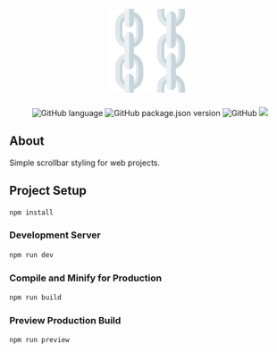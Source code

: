 <h1 align="center">
  <br>
  <a href="https://scrollchain.vercel.app"><img src="public/logo.png" alt="scrollchain" width="150"></a>
  <br>
</h1>

<p align="center">
  <img alt="GitHub language" src="https://img.shields.io/github/languages/top/Justinkarso/scrollbar">
  <img alt="GitHub package.json version" src="https://img.shields.io/github/package-json/v/Justinkarso/scrollbar">
  <img alt="GitHub" src="https://img.shields.io/github/license/Justinkarso/scrollbar">
  <img src="https://therealsujitk-vercel-badge.vercel.app/?app=scrollchain" />
</p>

## About

Simple scrollbar styling for web projects.

## Project Setup

```sh
npm install
```

### Development Server

```sh
npm run dev
```

### Compile and Minify for Production

```sh
npm run build
```

### Preview Production Build

```sh
npm run preview
```
